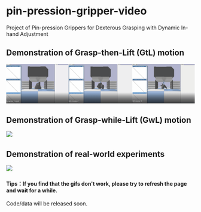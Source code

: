 # pin-pression-gripper-video
Project of Pin-pression Grippers for Dexterous Grasping with Dynamic In-hand Adjustment
## Demonstration of Grasp-then-Lift (GtL) motion
![](assets/Gtl-motion/Gtl-motion.gif)
## Demonstration of Grasp-while-Lift (GwL) motion
![](assets/Gwl-motion/Gwl-motion.gif)
## Demonstration of real-world experiments
![](assets/Real-world/real-world.gif)


#### Tips：If you find that the gifs don't work, please try to refresh the page and wait for a while.
Code/data will be released soon.
